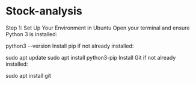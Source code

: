 ﻿# Stock-analysis

 Step 1: Set Up Your Environment in Ubuntu
Open your terminal and ensure Python 3 is installed:

python3 --version
Install pip if not already installed:

sudo apt update
sudo apt install python3-pip
Install Git if not already installed:

sudo apt install git
